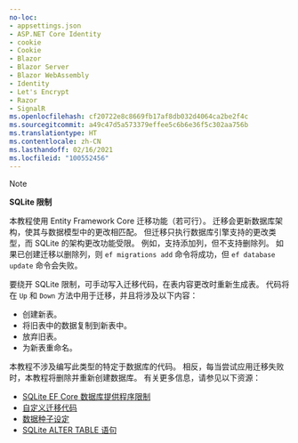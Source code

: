 ```yaml
---
no-loc:
- appsettings.json
- ASP.NET Core Identity
- cookie
- Cookie
- Blazor
- Blazor Server
- Blazor WebAssembly
- Identity
- Let's Encrypt
- Razor
- SignalR
ms.openlocfilehash: cf20722e8c8669fb17af8db032d4064ca2be2f4c
ms.sourcegitcommit: a49c47d5a573379effee5c6b6e36f5c302aa756b
ms.translationtype: HT
ms.contentlocale: zh-CN
ms.lasthandoff: 02/16/2021
ms.locfileid: "100552456"
---
```

> [!NOTE]
> 
> **SQLite 限制**
>
> 本教程使用 Entity Framework Core 迁移功能（若可行）。 迁移会更新数据库架构，使其与数据模型中的更改相匹配。 但迁移只执行数据库引擎支持的更改类型，而 SQLite 的架构更改功能受限。 例如，支持添加列，但不支持删除列。 如果已创建迁移以删除列，则 `ef migrations add` 命令将成功，但 `ef database update` 命令会失败。 
>
> 要绕开 SQLite 限制，可手动写入迁移代码，在表内容更改时重新生成表。 代码将在 `Up` 和 `Down` 方法中用于迁移，并且将涉及以下内容：
>
> * 创建新表。
> * 将旧表中的数据复制到新表中。
> * 放弃旧表。
> * 为新表重命名。
>
> 本教程不涉及编写此类型的特定于数据库的代码。 相反，每当尝试应用迁移失败时，本教程将删除并重新创建数据库。 有关更多信息，请参见以下资源：
>
> * [SQLite EF Core 数据库提供程序限制](/ef/core/providers/sqlite/limitations)
> * [自定义迁移代码](/ef/core/managing-schemas/migrations/#customize-migration-code)
> * [数据种子设定](/ef/core/modeling/data-seeding)
> * [SQLite ALTER TABLE 语句](https://sqlite.org/lang_altertable.html)